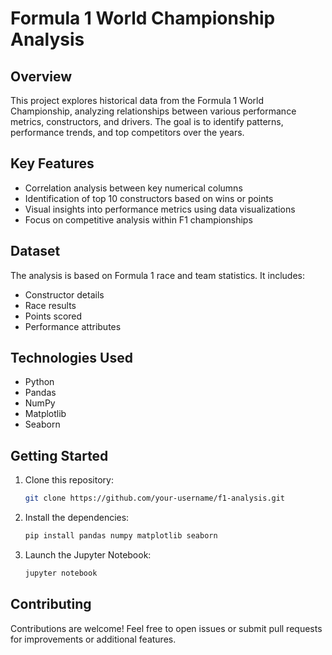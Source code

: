 # Formula 1 World Championship Analysis

## Overview
This project explores historical data from the Formula 1 World Championship, analyzing relationships between various performance metrics, constructors, and drivers. The goal is to identify patterns, performance trends, and top competitors over the years.

## Key Features
- Correlation analysis between key numerical columns
- Identification of top 10 constructors based on wins or points
- Visual insights into performance metrics using data visualizations
- Focus on competitive analysis within F1 championships

## Dataset
The analysis is based on Formula 1 race and team statistics. It includes:
- Constructor details
- Race results
- Points scored
- Performance attributes

## Technologies Used
- Python
- Pandas
- NumPy
- Matplotlib
- Seaborn

## Getting Started
1. Clone this repository:
   ```bash
   git clone https://github.com/your-username/f1-analysis.git
   ```
2. Install the dependencies:
   ```bash
   pip install pandas numpy matplotlib seaborn
   ```
3. Launch the Jupyter Notebook:
   ```bash
   jupyter notebook
   ```

## Contributing
Contributions are welcome! Feel free to open issues or submit pull requests for improvements or additional features.

